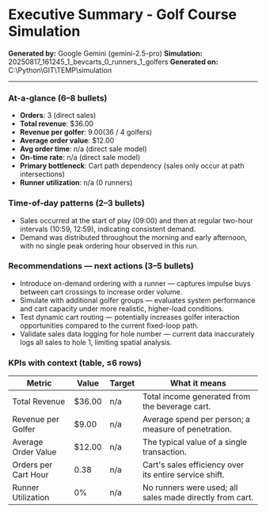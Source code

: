 # Executive Summary - Golf Course Simulation

**Generated by:** Google Gemini (gemini-2.5-pro)
**Simulation:** 20250817_161245_1_bevcarts_0_runners_1_golfers
**Generated on:** C:\Python\GIT\TEMP\simulation

---

### At-a-glance (6–8 bullets)
- **Orders**: 3 (direct sales)
- **Total revenue**: $36.00
- **Revenue per golfer**: $9.00 ($36 / 4 golfers)
- **Average order value**: $12.00
- **Avg order time**: n/a (direct sale model)
- **On-time rate**: n/a (direct sale model)
- **Primary bottleneck**: Cart path dependency (sales only occur at path intersections)
- **Runner utilization**: n/a (0 runners)

### Time-of-day patterns (2–3 bullets)
- Sales occurred at the start of play (09:00) and then at regular two-hour intervals (10:59, 12:59), indicating consistent demand.
- Demand was distributed throughout the morning and early afternoon, with no single peak ordering hour observed in this run.

### Recommendations — next actions (3–5 bullets)
- Introduce on-demand ordering with a runner — captures impulse buys between cart crossings to increase order volume.
- Simulate with additional golfer groups — evaluates system performance and cart capacity under more realistic, higher-load conditions.
- Test dynamic cart routing — potentially increases golfer interaction opportunities compared to the current fixed-loop path.
- Validate sales data logging for hole number — current data inaccurately logs all sales to hole 1, limiting spatial analysis.

### KPIs with context (table, ≤6 rows)
| Metric | Value | Target | What it means |
| - | - | - | - |
| Total Revenue | $36.00 | n/a | Total income generated from the beverage cart. |
| Revenue per Golfer | $9.00 | n/a | Average spend per person; a measure of penetration. |
| Average Order Value | $12.00 | n/a | The typical value of a single transaction. |
| Orders per Cart Hour | 0.38 | n/a | Cart's sales efficiency over its entire service shift. |
| Runner Utilization | 0% | n/a | No runners were used; all sales made directly from cart. |